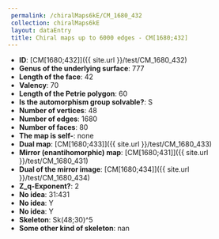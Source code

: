 ```yaml
--- 
 permalink: /chiralMaps6kE/CM_1680_432 
 collection: chiralMaps6kE
 layout: dataEntry
 title: Chiral maps up to 6000 edges - CM[1680;432]
---
```


- **ID**: [CM[1680;432]]({{ site.url }}/test/CM_1680_432)
- **Genus of the underlying surface**: 777
- **Length of the face**: 42
- **Valency**: 70
- **Length of the Petrie polygon**: 60
- **Is the automorphism group solvable?**: S
- **Number of vertices**: 48
- **Number of edges**: 1680
- **Number of faces**: 80
- **The map is self-**: none
- **Dual map**: [CM[1680;433]]({{ site.url }}/test/CM_1680_433)
- **Mirror (enantihomorphic) map**: [CM[1680;431]]({{ site.url }}/test/CM_1680_431)
- **Dual of the mirror image**: [CM[1680;434]]({{ site.url }}/test/CM_1680_434)
- **Z_q-Exponent?**: 2
- **No idea**:  31:431
- **No idea**: Y
- **No idea**: Y
- **Skeleton**: Sk(48;30)^5
- **Some other kind of skeleton**: nan
